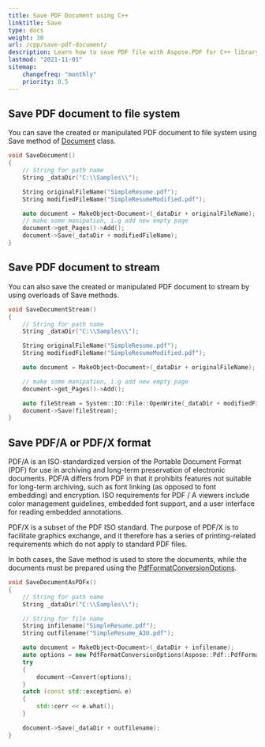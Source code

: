 ```yaml
---
title: Save PDF Document using C++
linktitle: Save
type: docs
weight: 30
url: /cpp/save-pdf-document/
description: Learn how to save PDF file with Aspose.PDF for C++ library. 
lastmod: "2021-11-01"
sitemap:
    changefreq: "monthly"
    priority: 0.5
---
```


## Save PDF document to file system

You can save the created or manipulated PDF document to file system using Save method of [Document](https://apireference.aspose.com/pdf/cpp/class/aspose.pdf.document) class.

```cpp
void SaveDocument()
{
    // String for path name
    String _dataDir("C:\\Samples\\");

    String originalFileName("SimpleResume.pdf");
    String modifiedFileName("SimpleResumeModified.pdf");

    auto document = MakeObject<Document>(_dataDir + originalFileName);
    // make some manipation, i.g add new empty page
    document->get_Pages()->Add();
    document->Save(_dataDir + modifiedFileName);
}
```

## Save PDF document to stream

You can also save the created or manipulated PDF document to stream by using overloads of Save methods.

```cpp
void SaveDocumentStream()
{
    // String for path name
    String _dataDir("C:\\Samples\\");

    String originalFileName("SimpleResume.pdf");
    String modifiedFileName("SimpleResumeModified.pdf");

    auto document = MakeObject<Document>(_dataDir + originalFileName);

    // make some manipation, i.g add new empty page
    document->get_Pages()->Add();

    auto fileStream = System::IO::File::OpenWrite(_dataDir + modifiedFileName);
    document->Save(fileStream);
}
```

## Save PDF/A or PDF/X format

PDF/A is an ISO-standardized version of the Portable Document Format (PDF) for use in archiving and long-term preservation of electronic documents.
PDF/A differs from PDF in that it prohibits features not suitable for long-term archiving, such as font linking (as opposed to font embedding) and encryption. ISO requirements for PDF / A viewers include color management guidelines, embedded font support, and a user interface for reading embedded annotations.

PDF/X is a subset of the PDF ISO standard. The purpose of PDF/X is to facilitate graphics exchange, and it therefore has a series of printing-related requirements which do not apply to standard PDF files.

In both cases, the Save method is used to store the documents, while the documents must be prepared using the [PdfFormatConversionOptions](https://apireference.aspose.com/pdf/cpp/class/aspose.pdf.pdf_format_conversion_options).

```cpp
void SaveDocumentAsPDFx()
{
    // String for path name
    String _dataDir("C:\\Samples\\");

    // String for file name
    String infilename("SimpleResume.pdf");
    String outfilename("SimpleResume_A3U.pdf");

    auto document = MakeObject<Document>(_dataDir + infilename);
    auto options = new PdfFormatConversionOptions(Aspose::Pdf::PdfFormat::PDF_A_3U);
    try
    {
        document->Convert(options);
    }
    catch (const std::exception& e)
    {
        std::cerr << e.what();
    }

    document->Save(_dataDir + outfilename);
}
```

